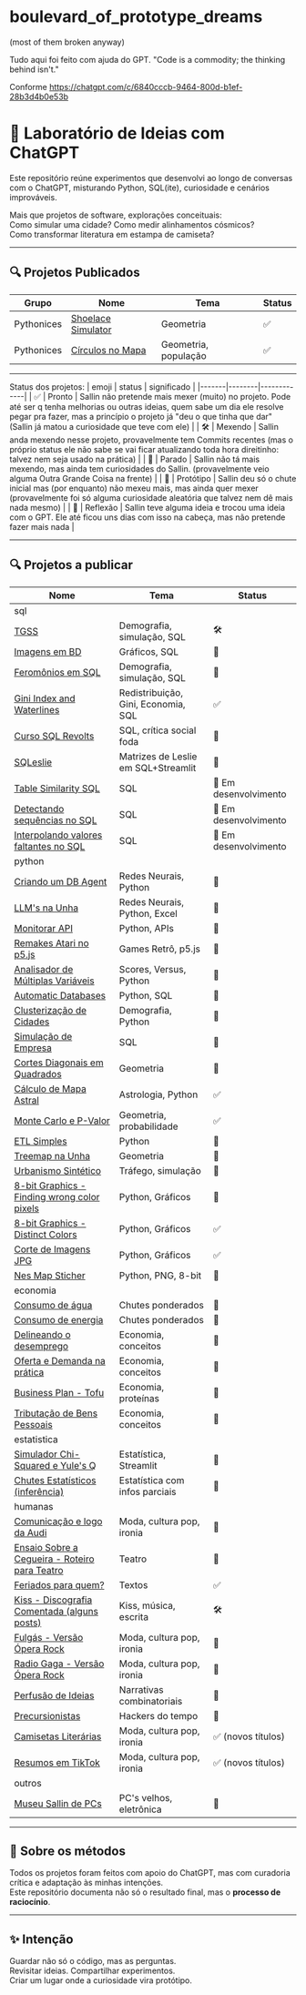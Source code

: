 # boulevard_of_prototype_dreams
(most of them broken anyway)

Tudo aqui foi feito com ajuda do GPT.
"Code is a commodity; the thinking behind isn't."

Conforme https://chatgpt.com/c/6840cccb-9464-800d-b1ef-28b3d4b0e53b

# 🧪 Laboratório de Ideias com ChatGPT

Este repositório reúne experimentos que desenvolvi ao longo de conversas com o ChatGPT, misturando Python, SQL(ite), curiosidade e cenários improváveis.

Mais que projetos de software, explorações conceituais:  
Como simular uma cidade? Como medir alinhamentos cósmicos?  
Como transformar literatura em estampa de camiseta?

---

## 🔍 Projetos Publicados

| Grupo | Nome | Tema | Status |
|-------|------|------|--------|
| Pythonices | [Shoelace Simulator](./python/shoelace-simulator) | Geometria | ✅ |
| Pythonices | [Círculos no Mapa](./python/map-circles) | Geometria, população | ✅ |

---

Status dos projetos:
| emoji | status | significado |
|-------|--------|-------------|
| ✅ | Pronto | Sallin não pretende mais mexer (muito) no projeto. Pode até ser q tenha melhorias ou outras ideias, quem sabe um dia ele resolve pegar pra fazer, mas a princípio o projeto já "deu o que tinha que dar" (Sallin já matou a curiosidade que teve com ele) |
| 🛠️ | Mexendo | Sallin anda mexendo nesse projeto, provavelmente tem Commits recentes (mas o próprio status ele não sabe se vai ficar atualizando toda hora direitinho: talvez nem seja usado na prática) |
| 👕 | Parado | Sallin não tá mais mexendo, mas ainda tem curiosidades do Sallin. (provavelmente veio alguma Outra Grande Coisa na frente) |
| 🧪 | Protótipo  | Sallin deu só o chute inicial mas (por enquanto) não mexeu mais, mas ainda quer mexer (provavelmente foi só alguma curiosidade aleatória que talvez nem dê mais nada mesmo) |
| 🧠 | Reflexão | Sallin teve alguma ideia e trocou uma ideia com o GPT. Ele até ficou uns dias com isso na cabeça, mas não pretende fazer mais nada |

---

## 🔍 Projetos a publicar

| Nome | Tema | Status |
|------|------|--------|
|sql||
| [TGSS](./sql/tgss) | Demografia, simulação, SQL | 🛠️ |
| [Imagens em BD](./sql/db-image) | Gráficos, SQL | 🧪 |
| [Feromônios em SQL](./sql/feromonios-sql) | Demografia, simulação, SQL | 🧠 |
| [Gini Index and Waterlines](./sql/gini-waterline) | Redistribuição, Gini, Economia, SQL | ✅ |
| [Curso SQL Revolts](./sql/sql-revolts) | SQL, crítica social foda | 👕 | 
| [SQLeslie](./sql/sqleslie) | Matrizes de Leslie em SQL+Streamlit | 🧠 |
| [Table Similarity SQL](./sql/table-similarity) | SQL | 👕 Em desenvolvimento |
| [Detectando sequências no SQL](./sql/sequence-detection-sql) | SQL | 👕 Em desenvolvimento |
| [Interpolando valores faltantes no SQL](./sql/value-interpolation-sql) | SQL | 👕 Em desenvolvimento |
|python||
| [Criando um DB Agent](./python/ia/criando-db-agent) | Redes Neurais, Python | 👕 |
| [LLM's na Unha](./python/ia/llms-na-unha) | Redes Neurais, Python, Excel | 👕 |
| [Monitorar API](./python/api-monitor) | Python, APIs | 🧪 |
| [Remakes Atari no p5.js](./python/atari-p5js) | Games Retrô, p5.js | 👕 |
| [Analisador de Múltiplas Variáveis](./python/multiple-variable-analyzer) | Scores, Versus, Python | 🧪 |
| [Automatic Databases](./python/automatic-databases) | Python, SQL | 👕 |
| [Clusterização de Cidades](./python/city-clustering) | Demografia, Python | 🧪 |
| [Simulação de Empresa](./python/corporation-simulation) | SQL | 🧪 |
| [Cortes Diagonais em Quadrados](./python/cortes-diagonais-quadrados) | Geometria | 🧪 |
| [Cálculo de Mapa Astral](./python/mapa-astral) | Astrologia, Python | ✅ |
| [Monte Carlo e P-Valor](./python/monte-carlo-alinhamentos) | Geometria, probabilidade | ✅ |
| [ETL Simples](./python/simple-etl) | Python | 🧪 |
| [Treemap na Unha](./python/treemap-na-unha) | Geometria | 🧪 |
| [Urbanismo Sintético](./python/urbanismo-sintetico) | Tráfego, simulação | 🧪 |
| [8-bit Graphics - Finding wrong color pixels](./python/nes-map-stitcher/8bit-graphics-tools-pixels) | Python, Gráficos | 🧪 |
| [8-bit Graphics - Distinct Colors](./python/nes-map-stitcher/8bit-graphics-tools-distinct) | Python, Gráficos | ✅ |
| [Corte de Imagens JPG](./python/nes-map-stitcher/8bit-graphics-tools-cuts) | Python, Gráficos | ✅ |
| [Nes Map Sticher](./python/nes-map-stitcher) | Python, PNG, 8-bit | 🧪 |
|economia||
| [Consumo de água](./economia/consumo-agua) | Chutes ponderados | 🧠 |
| [Consumo de energia](./economia/consumo-energia) | Chutes ponderados | 🧠 |
| [Delineando o desemprego](./economia/desemprego-conceitos) | Economia, conceitos | 🧠 |
| [Oferta e Demanda na prática](./economia/oferta-demanda-pratica) | Economia, conceitos | 🧠 |
| [Business Plan - Tofu](./economia/tofu-master) | Economia, proteínas | 🧠 |
| [Tributação de Bens Pessoais](./economia/tributacao-bens-pessoais) | Economia, conceitos | 🧠 |
|estatistica||
| [Simulador Chi-Squared e Yule's Q](./estatistica/chi-squared-yules-q) | Estatística, Streamlit | 👕 |
| [Chutes Estatísticos (inferência)](./estatistica/chutes-estatisticos) | Estatística com infos parciais | 👕 |
|humanas||
| [Comunicação e logo da Audi](./humanas/comunicacao-audi) | Moda, cultura pop, ironia | 🧠 |
| [Ensaio Sobre a Cegueira - Roteiro para Teatro](./humanas/ensaio-sobre-cegueira) | Teatro | 👕 |
| [Feriados para quem?](./humanas/feriados-pra-quem) | Textos | ✅ |
| [Kiss - Discografia Comentada (alguns posts)](./humanas/kiss-discografia) | Kiss, música, escrita | 🛠️ |
| [Fulgás - Versão Ópera Rock](./humanas/opera-rock-fulgas) | Moda, cultura pop, ironia | 👕 |
| [Radio Gaga - Versão Ópera Rock](./humanas/opera-rock-radio-gaga) | Moda, cultura pop, ironia | 👕 |
| [Perfusão de Ideias](./humanas/perfusao-de-ideias) | Narrativas combinatoriais | 🧪 |
| [Precursionistas](./humanas/precursionistas) | Hackers do tempo | 🧪 |
| [Camisetas Literárias](./humanas/thisrts-literarias) | Moda, cultura pop, ironia | ✅ (novos títulos) |
| [Resumos em TikTok](./humanas/tiktok-literature) | Moda, cultura pop, ironia | ✅ (novos títulos) |
|outros||
| [Museu Sallin de PCs](./outros/museu-sallin-pcs) | PC's velhos, eletrônica | 👕 |

---

## 🤖 Sobre os métodos

Todos os projetos foram feitos com apoio do ChatGPT, mas com curadoria crítica e adaptação às minhas intenções.  
Este repositório documenta não só o resultado final, mas o **processo de raciocínio**.

---

## ✨ Intenção

Guardar não só o código, mas as perguntas.  
Revisitar ideias. Compartilhar experimentos.  
Criar um lugar onde a curiosidade vira protótipo.
